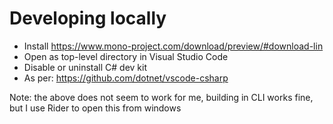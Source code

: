 # Developing locally
- Install https://www.mono-project.com/download/preview/#download-lin
- Open as top-level directory in Visual Studio Code
- Disable or uninstall C# dev kit
- As per: https://github.com/dotnet/vscode-csharp

Note: the above does not seem to work for me, building in CLI works fine, but I use Rider to open this from windows